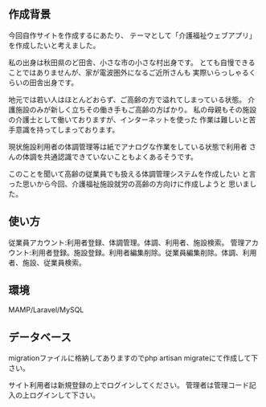 ## 作成背景
今回自作サイトを作成するにあたり、
テーマとして「介護福祉ウェブアプリ」を作成したいと考えました。

私の出身は秋田県のど田舎、小さな市の小さな村出身です。
とても自慢できることではありませんが、家が電波圏外になるご近所さんも
実際いらっしゃるくらいの田舎出身です。

地元では若い人はほとんどおらず、ご高齢の方で溢れてしまっている状態。
介護施設のみが新しく立ちその働き手もご高齢の方ばかり。
私の母親もその施設の介護士として働いておりますが、インターネットを使った
作業は難しいと苦手意識を持ってしまっております。

現状施設利用者の体調管理等は紙でアナログな作業をしている状態で利用者
さんの体調を共通認識できていないこともよくあるそうです。

このことを聞いて高齢の従業員でも扱える体調管理システムを作成したい
と言った思いから今回、介護福祉施設就労の高齢の方向けに作成しようと
思いました。

## 使い方
従業員アカウント:利用者登録、体調管理。体調、利用者、施設検索。
管理アカウント:利用者登録。施設登録。利用者編集削除。従業員編集削除。体調、利用者、施設、従業員検索。

## 環境
MAMP/Laravel/MySQL

## データベース
migrationファイルに格納してありますのでphp artisan migrateにて作成して下さい。

サイト利用者は新規登録の上でログインしてください。
管理者は管理コード記入の上ログインして下さい。